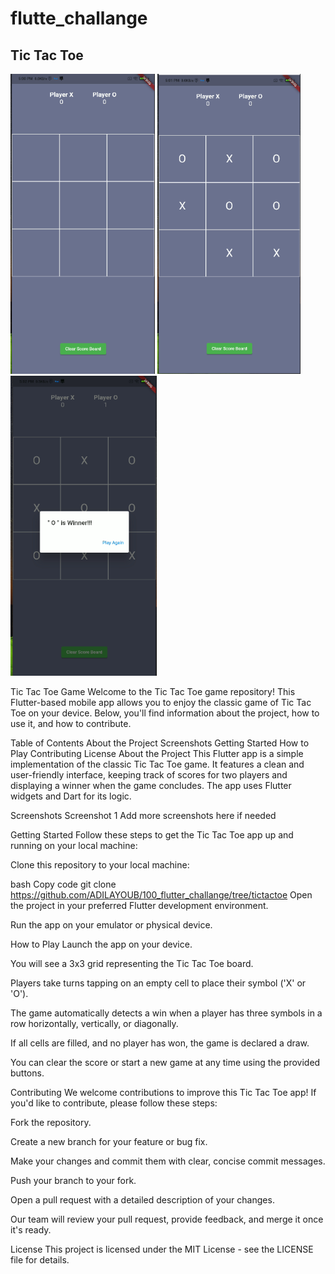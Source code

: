 # flutte_challange
 ##  Tic Tac Toe   
<img height="480px" src="https://raw.githubusercontent.com/ADILAYOUB/100_flutter_challange/master/screenshot/09/01.PNG" > <img height="480px" src="https://raw.githubusercontent.com/ADILAYOUB/100_flutter_challange/master/screenshot/09/02.PNG" > <img height="480px" src="https://raw.githubusercontent.com/ADILAYOUB/100_flutter_challange/master/screenshot/09/03.PNG" > 


Tic Tac Toe Game
Welcome to the Tic Tac Toe game repository! This Flutter-based mobile app allows you to enjoy the classic game of Tic Tac Toe on your device. Below, you'll find information about the project, how to use it, and how to contribute.

Table of Contents
About the Project
Screenshots
Getting Started
How to Play
Contributing
License
About the Project
This Flutter app is a simple implementation of the classic Tic Tac Toe game. It features a clean and user-friendly interface, keeping track of scores for two players and displaying a winner when the game concludes. The app uses Flutter widgets and Dart for its logic.

Screenshots
Screenshot 1
Add more screenshots here if needed

Getting Started
Follow these steps to get the Tic Tac Toe app up and running on your local machine:

Clone this repository to your local machine:

bash
Copy code
git clone https://github.com/ADILAYOUB/100_flutter_challange/tree/tictactoe
Open the project in your preferred Flutter development environment.

Run the app on your emulator or physical device.

How to Play
Launch the app on your device.

You will see a 3x3 grid representing the Tic Tac Toe board.

Players take turns tapping on an empty cell to place their symbol ('X' or 'O').

The game automatically detects a win when a player has three symbols in a row horizontally, vertically, or diagonally.

If all cells are filled, and no player has won, the game is declared a draw.

You can clear the score or start a new game at any time using the provided buttons.

Contributing
We welcome contributions to improve this Tic Tac Toe app! If you'd like to contribute, please follow these steps:

Fork the repository.

Create a new branch for your feature or bug fix.

Make your changes and commit them with clear, concise commit messages.

Push your branch to your fork.

Open a pull request with a detailed description of your changes.

Our team will review your pull request, provide feedback, and merge it once it's ready.

License
This project is licensed under the MIT License - see the LICENSE file for details.
